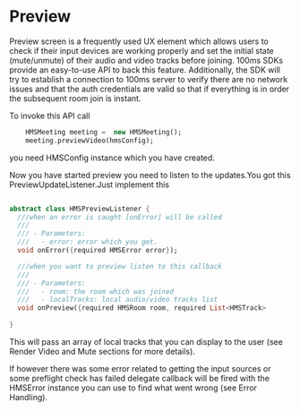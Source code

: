 # Preview

Preview screen is a frequently used UX element which allows users to check if their input devices are working properly and set the initial state (mute/unmute) of their audio and video tracks before joining. 100ms SDKs provide an easy-to-use API to back this feature. Additionally, the SDK will try to establish a connection to 100ms server to verify there are no network issues and that the auth credentials are valid so that if everything is in order the subsequent room join is instant.

To invoke this API call

```dart
    HMSMeeting meeting =  new HMSMeeting();
    meeting.previewVideo(hmsConfig);
```

you need HMSConfig instance which you have created.


Now you have started preview you need to listen to the updates.You got this 
PreviewUpdateListener.Just implement this 

```dart

abstract class HMSPreviewListener {
  ///when an error is caught [onError] will be called
  ///
  /// - Parameters:
  ///   - error: error which you get.
  void onError({required HMSError error});

  ///when you want to preview listen to this callback
  ///
  /// - Parameters:
  ///   - room: the room which was joined
  ///   - localTracks: local audio/video tracks list
  void onPreview({required HMSRoom room, required List<HMSTrack>            localTracks});
    
}
```

 This will pass an array of local tracks that you can display to the user (see Render Video and Mute sections for more details).

If however there was some error related to getting the input sources or some preflight check has failed delegate callback will be fired with the HMSError instance you can use to find what went wrong (see Error Handling).